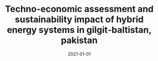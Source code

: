 ---
title: "Techno-economic assessment and sustainability impact of hybrid energy systems in gilgit-baltistan, pakistan"
authors: "M. Ali, R. Wazir, K. Imran, et al."
date: 2021-01-01
venue: "Energy Reports"
volume: "7"
pages: "2546–2562"
doi: "https://doi.org/10.1016/j.egyr.2021.04.036"
type: "manuscript"
category: "manuscripts"
layout: single
author_profile: true
--- 